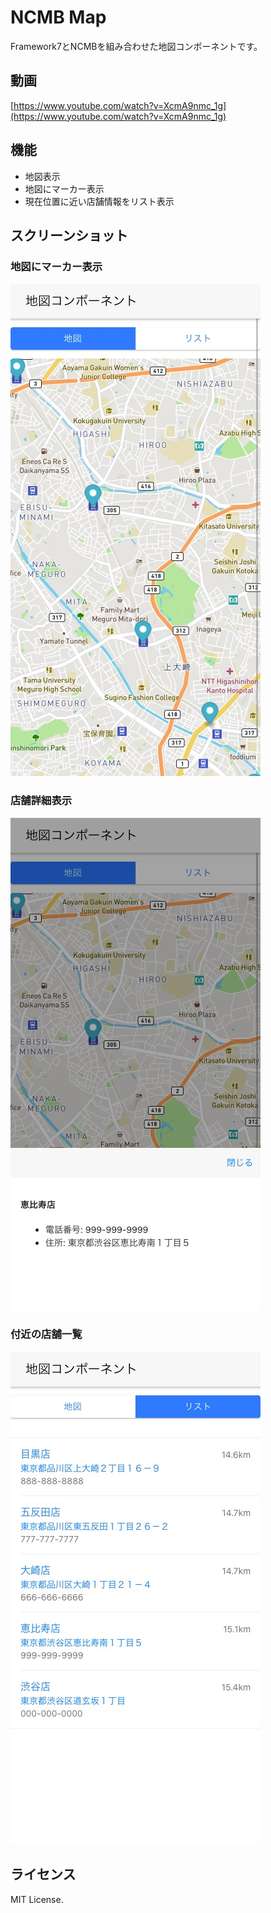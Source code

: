 # NCMB Map

Framework7とNCMBを組み合わせた地図コンポーネントです。

## 動画

[https://www.youtube.com/watch?v=XcmA9nmc_1g](https://www.youtube.com/watch?v=XcmA9nmc_1g)

## 機能

- 地図表示
- 地図にマーカー表示
- 現在位置に近い店舗情報をリスト表示

## スクリーンショット

### 地図にマーカー表示

![](images/screenshot-2.jpg)

### 店舗詳細表示

![](images/screenshot-1.jpg)

### 付近の店舗一覧

![](images/screenshot-3.jpg)

## ライセンス

MIT License.
